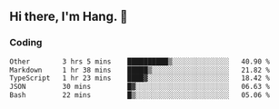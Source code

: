 ## Hi there, I'm Hang. 👋

### Coding

<!--START_SECTION:waka-->

```txt
Other        3 hrs 5 mins    ██████████▒░░░░░░░░░░░░░░   40.90 %
Markdown     1 hr 38 mins    █████▒░░░░░░░░░░░░░░░░░░░   21.82 %
TypeScript   1 hr 23 mins    ████▓░░░░░░░░░░░░░░░░░░░░   18.42 %
JSON         30 mins         █▓░░░░░░░░░░░░░░░░░░░░░░░   06.63 %
Bash         22 mins         █▒░░░░░░░░░░░░░░░░░░░░░░░   05.06 %
```

<!--END_SECTION:waka-->
